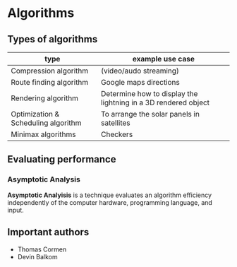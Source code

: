 # Algorithms

## Types of algorithms

type | example use case
---- | ----------------
Compression algorithm | (video/audo streaming)
Route finding algorithm | Google maps directions
Rendering algorithm | Determine how to display the lightning in a 3D rendered object
Optimization & Scheduling algorithm | To arrange the solar panels in satellites
Minimax algorithms | Checkers

## Evaluating performance

### Asymptotic Analysis

**Asymptotic Analyisis** is a technique evaluates an algorithm efficiency independently of the computer hardware, programming language, and input.

## Important authors

- Thomas Cormen
- Devin Balkom
